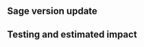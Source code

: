 ## Sage version update
<!-- Include the expected release version number here, if known -->

## Testing and estimated impact
<!-- REQUIRED: link to the merged branch, its impact level (LOW/MEDIUM/HIGH/BREAKING), and list examples of affected areas to test.
For example,
1. #101 (**MEDIUM**): Decrease padding in breadcrumbs
    - [ ] Product index
    - [ ] Settings > Domains
-->
